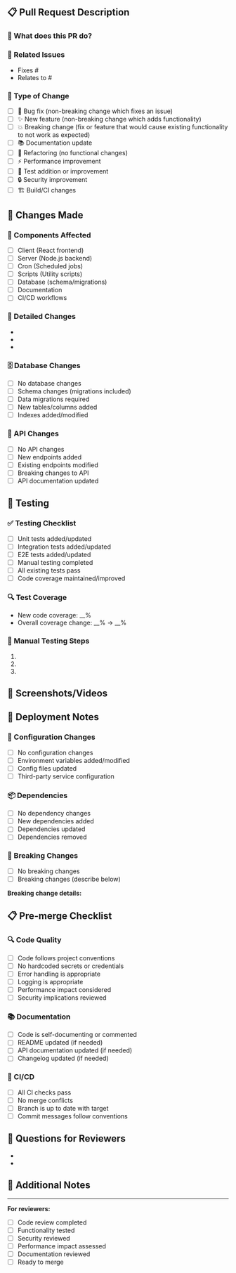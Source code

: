 ## 📋 Pull Request Description

### 🎯 What does this PR do?
<!-- Provide a clear and concise description of what this PR accomplishes -->

### 🔗 Related Issues
<!-- Link related issues using keywords: Fixes #123, Closes #456, Relates to #789 -->
- Fixes #
- Relates to #

### 🧩 Type of Change
<!-- Mark the type of change with an [x] -->
- [ ] 🐛 Bug fix (non-breaking change which fixes an issue)
- [ ] ✨ New feature (non-breaking change which adds functionality)
- [ ] 💥 Breaking change (fix or feature that would cause existing functionality to not work as expected)
- [ ] 📚 Documentation update
- [ ] 🔧 Refactoring (no functional changes)
- [ ] ⚡ Performance improvement
- [ ] 🧪 Test addition or improvement
- [ ] 🔒 Security improvement
- [ ] 🏗️ Build/CI changes

## 🔄 Changes Made

### 📁 Components Affected
<!-- Mark the components that were modified -->
- [ ] Client (React frontend)
- [ ] Server (Node.js backend)
- [ ] Cron (Scheduled jobs)
- [ ] Scripts (Utility scripts)
- [ ] Database (schema/migrations)
- [ ] Documentation
- [ ] CI/CD workflows

### 📝 Detailed Changes
<!-- List the specific changes made -->
- 
- 
- 

### 🗄️ Database Changes
<!-- If applicable, describe database changes -->
- [ ] No database changes
- [ ] Schema changes (migrations included)
- [ ] Data migrations required
- [ ] New tables/columns added
- [ ] Indexes added/modified

### 🔌 API Changes
<!-- If applicable, describe API changes -->
- [ ] No API changes
- [ ] New endpoints added
- [ ] Existing endpoints modified
- [ ] Breaking changes to API
- [ ] API documentation updated

## 🧪 Testing

### ✅ Testing Checklist
<!-- Mark completed testing activities -->
- [ ] Unit tests added/updated
- [ ] Integration tests added/updated
- [ ] E2E tests added/updated
- [ ] Manual testing completed
- [ ] All existing tests pass
- [ ] Code coverage maintained/improved

### 🔍 Test Coverage
<!-- Describe test coverage for new code -->
- New code coverage: __%
- Overall coverage change: __% → __%

### 🧪 Manual Testing Steps
<!-- Describe how to manually test the changes -->
1. 
2. 
3. 

## 📸 Screenshots/Videos
<!-- If applicable, add screenshots or videos demonstrating the changes -->

## 🚀 Deployment Notes

### 🔧 Configuration Changes
<!-- List any configuration changes needed -->
- [ ] No configuration changes
- [ ] Environment variables added/modified
- [ ] Config files updated
- [ ] Third-party service configuration

### 📦 Dependencies
<!-- List any new dependencies or version updates -->
- [ ] No dependency changes
- [ ] New dependencies added
- [ ] Dependencies updated
- [ ] Dependencies removed

### 🚨 Breaking Changes
<!-- If there are breaking changes, describe them and migration steps -->
- [ ] No breaking changes
- [ ] Breaking changes (describe below)

**Breaking change details:**
<!-- Describe what breaks and how to migrate -->

## 📋 Pre-merge Checklist

### 🔍 Code Quality
- [ ] Code follows project conventions
- [ ] No hardcoded secrets or credentials
- [ ] Error handling is appropriate
- [ ] Logging is appropriate
- [ ] Performance impact considered
- [ ] Security implications reviewed

### 📚 Documentation
- [ ] Code is self-documenting or commented
- [ ] README updated (if needed)
- [ ] API documentation updated (if needed)
- [ ] Changelog updated (if needed)

### 🔄 CI/CD
- [ ] All CI checks pass
- [ ] No merge conflicts
- [ ] Branch is up to date with target
- [ ] Commit messages follow conventions

## 🤔 Questions for Reviewers
<!-- Any specific questions or areas you'd like reviewers to focus on -->
- 
- 

## 📝 Additional Notes
<!-- Any additional context, concerns, or information for reviewers -->

---

**For reviewers:**
- [ ] Code review completed
- [ ] Functionality tested
- [ ] Security reviewed
- [ ] Performance impact assessed
- [ ] Documentation reviewed
- [ ] Ready to merge
